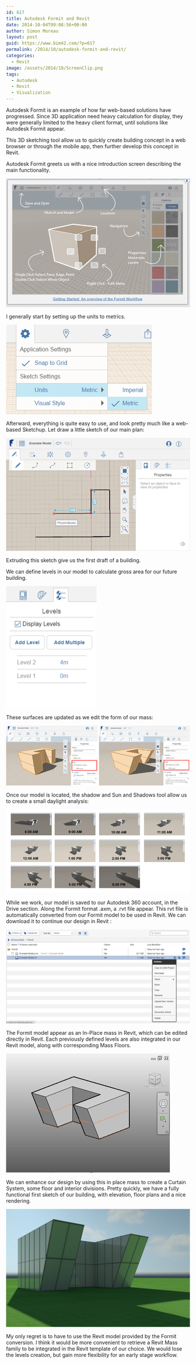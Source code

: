 ```yaml
---
id: 617
title: Autodesk Formit and Revit
date: 2014-10-04T09:08:56+00:00
author: Simon Moreau
layout: post
guid: https://www.bim42.com/?p=617
permalink: /2014/10/autodesk-formit-and-revit/
categories:
  - Revit
image: /assets/2014/10/ScreenClip.png
tags:
  - Autodesk
  - Revit
  - Visualization
---
```

Autodesk Formit is an example of how far web-based solutions have progressed. Since 3D application need heavy calculation for display, they were generally limited to the heavy client format, until solutions like Autodesk Formit appear.

This 3D sketching tool allow us to quickly create building concept in a web browser or through the mobile app, then further develop this concept in Revit.

Autodesk Formit greets us with a nice introduction screen describing the main functionality.

![ScreenClip](/assets/2014/10/ScreenClip.png)

I generally start by setting up the units to metrics.

![ScreenClip-1](/assets/2014/10/ScreenClip-1.png)

Afterward, everything is quite easy to use, and look pretty much like a web-based Sketchup. Let draw a little sketch of our main plan:

![ScreenClip-2](/assets/2014/10/ScreenClip-2.png)

Extruding this sketch give us the first draft of a building.

We can define levels in our model to calculate gross area for our future building.

![ScreenClip-3](/assets/2014/10/ScreenClip-3.png)

These surfaces are updated as we edit the form of our mass:

![FloorArea](/assets/2014/10/FloorArea.png)

Once our model is located, the shadow and Sun and Shadows tool allow us to create a small daylight analysis:

![DaylightAnalysis](/assets/2014/10/DaylightAnalysis.png)

While we work, our model is saved to our Autodesk 360 account, in the Drive section. Along the Formit format .axm, a .rvt file appear. This rvt file is automatically converted from our Formit model to be used in Revit. We can download it to continue our design in Revit :

![ScreenClip-9](/assets/2014/10/ScreenClip-9.png)

The Formit model appear as an In-Place mass in Revit, which can be edited directly in Revit. Each previously defined levels are also integrated in our Revit model, along with corresponding Mass Floors.

![ScreenClip-10](/assets/2014/10/ScreenClip-10.png)

We can enhance our design by using this in place mass to create a Curtain System, some floor and interior divisions. Pretty quickly, we have a fully functional first sketch of our building, with elevation, floor plans and a nice rendering.

![ScreenClip-11](/assets/2014/10/ScreenClip-11.png)

My only regret is to have to use the Revit model provided by the Formit conversion. I think it would be more convenient to retrieve a Revit Mass family to be integrated in the Revit template of our choice. We would lose the levels creation, but gain more flexibility for an early stage workflow.